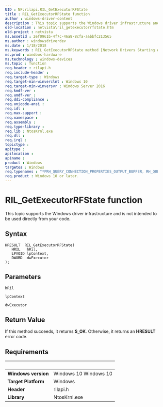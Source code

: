 ```yaml
---
UID : NF:rilapi.RIL_GetExecutorRFState
title : RIL_GetExecutorRFState function
author : windows-driver-content
description : This topic supports the Windows driver infrastructure and is not intended to be used directly from your code.
old-location : netvista\ril_getexecutorrfstate.htm
old-project : netvista
ms.assetid : 2ef0961b-4f7c-46a8-8cfa-aabbfc213565
ms.author : windowsdriverdev
ms.date : 1/18/2018
ms.keywords : RIL_GetExecutorRFState method [Network Drivers Starting with Windows Vista], netvista.ril_getexecutorrfstate, RIL_GetExecutorRFState, rilapi/RIL_GetExecutorRFState
ms.prod : windows-hardware
ms.technology : windows-devices
ms.topic : function
req.header : rilapi.h
req.include-header : 
req.target-type : Windows
req.target-min-winverclnt : Windows 10
req.target-min-winversvr : Windows Server 2016
req.kmdf-ver : 
req.umdf-ver : 
req.ddi-compliance : 
req.unicode-ansi : 
req.idl : 
req.max-support : 
req.namespace : 
req.assembly : 
req.type-library : 
req.lib : NtosKrnl.exe
req.dll : 
req.irql : 
topictype : 
apitype : 
apilocation : 
apiname : 
product : Windows
targetos : Windows
req.typenames : "*PRH_QUERY_CONNECTION_PROPERTIES_OUTPUT_BUFFER, RH_QUERY_CONNECTION_PROPERTIES_OUTPUT_BUFFER"
req.product : Windows 10 or later.
---
```



# RIL_GetExecutorRFState function
This topic supports the Windows driver infrastructure and is not intended to be used directly from your code.

## Syntax

````
HRESULT  RIL_GetExecutorRFState(
   HRIL   hRil,
   LPVOID lpContext,
   DWORD  dwExecutor
);
````

## Parameters

`hRil`



`lpContext`



`dwExecutor`




## Return Value

If this method succeeds, it returns <b xmlns:loc="http://microsoft.com/wdcml/l10n">S_OK</b>. Otherwise, it returns an <b xmlns:loc="http://microsoft.com/wdcml/l10n">HRESULT</b> error code.


## Requirements
| &nbsp; | &nbsp; |
| ---- |:---- |
| **Windows version** | Windows 10 Windows 10 |
| **Target Platform** | Windows |
| **Header** | rilapi.h |
| **Library** | NtosKrnl.exe |
